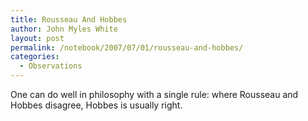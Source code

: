 ```yaml
---
title: Rousseau And Hobbes
author: John Myles White
layout: post
permalink: /notebook/2007/07/01/rousseau-and-hobbes/
categories:
  - Observations
---
```


One can do well in philosophy with a single rule: where Rousseau and Hobbes disagree, Hobbes is usually right.
